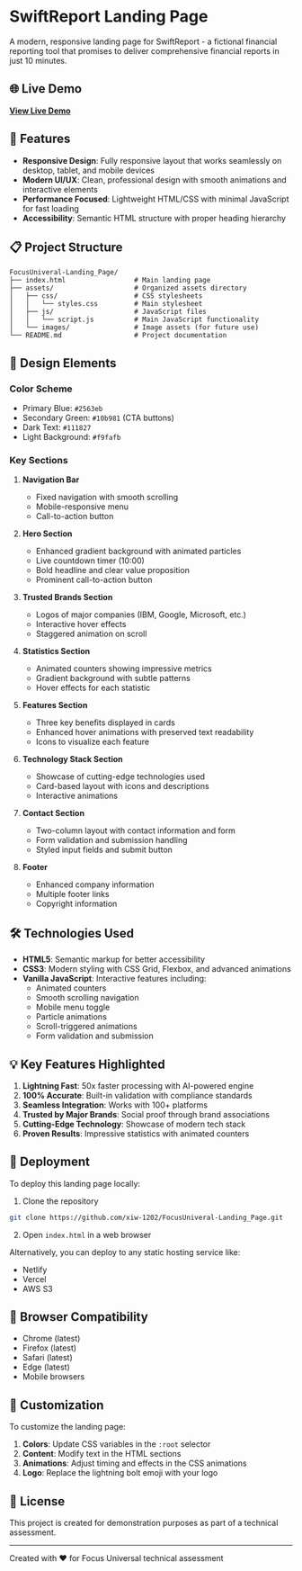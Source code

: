 # SwiftReport Landing Page

A modern, responsive landing page for SwiftReport - a fictional financial reporting tool that promises to deliver comprehensive financial reports in just 10 minutes.

## 🌐 Live Demo

**[View Live Demo](https://xiw-1202.github.io/FocusUniveral-Landing_Page/)**

## 🚀 Features

- **Responsive Design**: Fully responsive layout that works seamlessly on desktop, tablet, and mobile devices
- **Modern UI/UX**: Clean, professional design with smooth animations and interactive elements
- **Performance Focused**: Lightweight HTML/CSS with minimal JavaScript for fast loading
- **Accessibility**: Semantic HTML structure with proper heading hierarchy

## 📋 Project Structure

```
FocusUniveral-Landing_Page/
├── index.html                 # Main landing page
├── assets/                    # Organized assets directory
│   ├── css/                   # CSS stylesheets
│   │   └── styles.css         # Main stylesheet
│   ├── js/                    # JavaScript files
│   │   └── script.js          # Main JavaScript functionality
│   └── images/                # Image assets (for future use)
└── README.md                  # Project documentation
```

## 🎨 Design Elements

### Color Scheme
- Primary Blue: `#2563eb`
- Secondary Green: `#10b981` (CTA buttons)
- Dark Text: `#111827`
- Light Background: `#f9fafb`

### Key Sections
1. **Navigation Bar**
   - Fixed navigation with smooth scrolling
   - Mobile-responsive menu
   - Call-to-action button

2. **Hero Section**
   - Enhanced gradient background with animated particles
   - Live countdown timer (10:00)
   - Bold headline and clear value proposition
   - Prominent call-to-action button

3. **Trusted Brands Section**
   - Logos of major companies (IBM, Google, Microsoft, etc.)
   - Interactive hover effects
   - Staggered animation on scroll

4. **Statistics Section**
   - Animated counters showing impressive metrics
   - Gradient background with subtle patterns
   - Hover effects for each statistic

5. **Features Section**
   - Three key benefits displayed in cards
   - Enhanced hover animations with preserved text readability
   - Icons to visualize each feature

6. **Technology Stack Section**
   - Showcase of cutting-edge technologies used
   - Card-based layout with icons and descriptions
   - Interactive animations

7. **Contact Section**
   - Two-column layout with contact information and form
   - Form validation and submission handling
   - Styled input fields and submit button

8. **Footer**
   - Enhanced company information
   - Multiple footer links
   - Copyright information

## 🛠️ Technologies Used

- **HTML5**: Semantic markup for better accessibility
- **CSS3**: Modern styling with CSS Grid, Flexbox, and advanced animations
- **Vanilla JavaScript**: Interactive features including:
  - Animated counters
  - Smooth scrolling navigation
  - Mobile menu toggle
  - Particle animations
  - Scroll-triggered animations
  - Form validation and submission

## 💡 Key Features Highlighted

1. **Lightning Fast**: 50x faster processing with AI-powered engine
2. **100% Accurate**: Built-in validation with compliance standards
3. **Seamless Integration**: Works with 100+ platforms
4. **Trusted by Major Brands**: Social proof through brand associations
5. **Cutting-Edge Technology**: Showcase of modern tech stack
6. **Proven Results**: Impressive statistics with animated counters

## 🚀 Deployment


To deploy this landing page locally:

1. Clone the repository
```bash
git clone https://github.com/xiw-1202/FocusUniveral-Landing_Page.git
```

2. Open `index.html` in a web browser

Alternatively, you can deploy to any static hosting service like:
- Netlify
- Vercel
- AWS S3

## 📱 Browser Compatibility

- Chrome (latest)
- Firefox (latest)
- Safari (latest)
- Edge (latest)
- Mobile browsers

## 🔧 Customization

To customize the landing page:

1. **Colors**: Update CSS variables in the `:root` selector
2. **Content**: Modify text in the HTML sections
3. **Animations**: Adjust timing and effects in the CSS animations
4. **Logo**: Replace the lightning bolt emoji with your logo

## 📄 License

This project is created for demonstration purposes as part of a technical assessment.

---

Created with ❤️ for Focus Universal technical assessment
